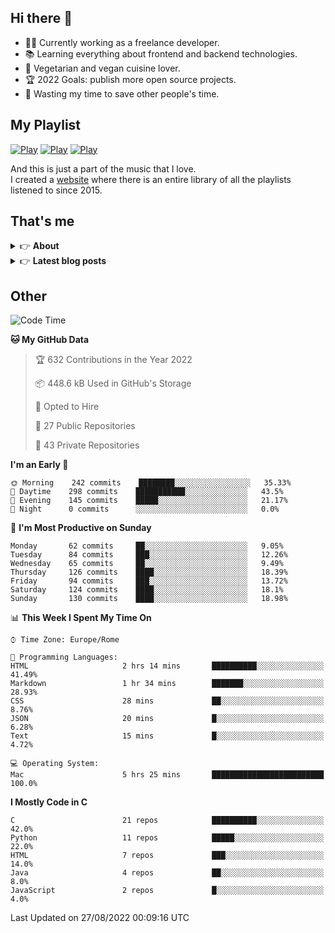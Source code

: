 <h2>Hi there 👋</h2>

- 👨‍💻 Currently working as a freelance developer.
- :books: Learning everything about frontend and backend technologies.
- 🌱 Vegetarian and vegan cuisine lover.
- :trophy: 2022 Goals: publish more open source projects.
- :dart: Wasting my time to save other people's time.

## My Playlist
[![Play](https://user-images.githubusercontent.com/22590804/173320312-c6ff4952-2d80-4da0-bc86-1a49d009b4a7.jpg)](https://music.apple.com/it/playlist/juice/pl.u-mJy83A8tGBvZWA)
[![Play](https://user-images.githubusercontent.com/22590804/173320788-49695c90-a4c3-48b3-8ac5-f6f4b944955f.jpg)](https://music.apple.com/it/playlist/gym/pl.u-38oWWgbT3gryK0)
[![Play](https://user-images.githubusercontent.com/22590804/173321081-fd673357-e189-4e1d-bf6a-fc8048872de2.jpg)](https://music.apple.com/it/playlist/relax/pl.u-9N9LLp3u27KNLk)

And this is just a part of the music that I love.  
I created a [website](http://simonemargiomusic.im) where there is an entire library of all the playlists listened to since 2015.

## That's me
<!-- markdownlint-disable MD033 -->
<details>
    <summary>&#128073 <b>About</b></summary><br/>

<!-- BLOG-POST-LIST:START -->
- :books: [Books](https://simonemargio.im/me/books/)
- 🎧 [Music](https://simonemargio.im/me/music/)
- 🏃‍♂️ [Sport](https://simonemargio.im/me/sport/)
- 🎬 [Show](https://simonemargio.im/me/show/)
- 🎮 [Game](https://simonemargio.im/me/game/)
- 💰 [Expenses](https://simonemargio.im/me/expenses/)
<!-- BLOG-POST-LIST:END -->
</details>

<details>
    <summary>&#128073 <b>Latest blog posts</b></summary><br/>

<!-- BLOG-POST-LIST:START -->
- [Apple Music](https://simonemargio.im/blog/applemusic/)
- [iCloud Keychain](https://simonemargio.im/blog/icloudkeychain/)
- [Digital legacy](https://simonemargio.im/blog/digitallegacy/)
- [Usability](https://simonemargio.im/blog/usability/)
- [Bitwarden](https://simonemargio.im/blog/bitwarden/)
- [About EXIF metadata](https://simonemargio.im/blog/aboutexifmetadata/)
- [Stop using whatsapp](https://simonemargio.im/blog/stopusingwhatsapp/)
- [Password Managers](https://simonemargio.im/blog/managepasswords/)
- [Always backup](https://simonemargio.im/blog/backup/)
- [Fix Apple Watch battery life](https://simonemargio.im/blog/fixapplewatch/)
- [Summer reading](https://simonemargio.im/blog/summer-reading/)
<!-- BLOG-POST-LIST:END -->
</details>





## Other

<!--START_SECTION:waka-->
![Code Time](http://img.shields.io/badge/Code%20Time-237%20hrs%2028%20mins-blue)

**🐱 My GitHub Data** 

> 🏆 632 Contributions in the Year 2022
 > 
> 📦 448.6 kB Used in GitHub's Storage 
 > 
> 💼 Opted to Hire
 > 
> 📜 27 Public Repositories 
 > 
> 🔑 43 Private Repositories  
 > 
**I'm an Early 🐤** 

```text
🌞 Morning    242 commits    ████████░░░░░░░░░░░░░░░░░   35.33% 
🌆 Daytime    298 commits    ███████████░░░░░░░░░░░░░░   43.5% 
🌃 Evening    145 commits    █████░░░░░░░░░░░░░░░░░░░░   21.17% 
🌙 Night      0 commits      ░░░░░░░░░░░░░░░░░░░░░░░░░   0.0%

```
📅 **I'm Most Productive on Sunday** 

```text
Monday       62 commits     ██░░░░░░░░░░░░░░░░░░░░░░░   9.05% 
Tuesday      84 commits     ███░░░░░░░░░░░░░░░░░░░░░░   12.26% 
Wednesday    65 commits     ██░░░░░░░░░░░░░░░░░░░░░░░   9.49% 
Thursday     126 commits    ████░░░░░░░░░░░░░░░░░░░░░   18.39% 
Friday       94 commits     ███░░░░░░░░░░░░░░░░░░░░░░   13.72% 
Saturday     124 commits    ████░░░░░░░░░░░░░░░░░░░░░   18.1% 
Sunday       130 commits    ████░░░░░░░░░░░░░░░░░░░░░   18.98%

```


📊 **This Week I Spent My Time On** 

```text
⌚︎ Time Zone: Europe/Rome

💬 Programming Languages: 
HTML                     2 hrs 14 mins       ██████████░░░░░░░░░░░░░░░   41.49% 
Markdown                 1 hr 34 mins        ███████░░░░░░░░░░░░░░░░░░   28.93% 
CSS                      28 mins             ██░░░░░░░░░░░░░░░░░░░░░░░   8.76% 
JSON                     20 mins             █░░░░░░░░░░░░░░░░░░░░░░░░   6.28% 
Text                     15 mins             █░░░░░░░░░░░░░░░░░░░░░░░░   4.72%

💻 Operating System: 
Mac                      5 hrs 25 mins       █████████████████████████   100.0%

```

**I Mostly Code in C** 

```text
C                        21 repos            ██████████░░░░░░░░░░░░░░░   42.0% 
Python                   11 repos            █████░░░░░░░░░░░░░░░░░░░░   22.0% 
HTML                     7 repos             ███░░░░░░░░░░░░░░░░░░░░░░   14.0% 
Java                     4 repos             ██░░░░░░░░░░░░░░░░░░░░░░░   8.0% 
JavaScript               2 repos             █░░░░░░░░░░░░░░░░░░░░░░░░   4.0%

```



 Last Updated on 27/08/2022 00:09:16 UTC
<!--END_SECTION:waka-->




